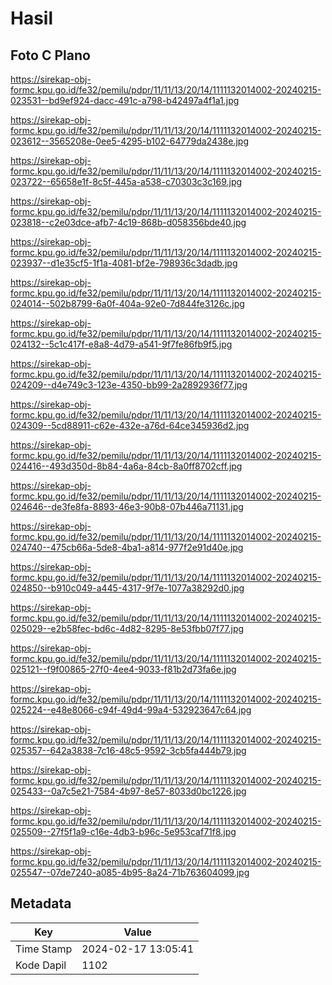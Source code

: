 # Hasil

## Foto C Plano

https://sirekap-obj-formc.kpu.go.id/fe32/pemilu/pdpr/11/11/13/20/14/1111132014002-20240215-023531--bd9ef924-dacc-491c-a798-b42497a4f1a1.jpg

https://sirekap-obj-formc.kpu.go.id/fe32/pemilu/pdpr/11/11/13/20/14/1111132014002-20240215-023612--3565208e-0ee5-4295-b102-64779da2438e.jpg

https://sirekap-obj-formc.kpu.go.id/fe32/pemilu/pdpr/11/11/13/20/14/1111132014002-20240215-023722--65658e1f-8c5f-445a-a538-c70303c3c169.jpg

https://sirekap-obj-formc.kpu.go.id/fe32/pemilu/pdpr/11/11/13/20/14/1111132014002-20240215-023818--c2e03dce-afb7-4c19-868b-d058356bde40.jpg

https://sirekap-obj-formc.kpu.go.id/fe32/pemilu/pdpr/11/11/13/20/14/1111132014002-20240215-023937--d1e35cf5-1f1a-4081-bf2e-798936c3dadb.jpg

https://sirekap-obj-formc.kpu.go.id/fe32/pemilu/pdpr/11/11/13/20/14/1111132014002-20240215-024014--502b8799-6a0f-404a-92e0-7d844fe3126c.jpg

https://sirekap-obj-formc.kpu.go.id/fe32/pemilu/pdpr/11/11/13/20/14/1111132014002-20240215-024132--5c1c417f-e8a8-4d79-a541-9f7fe86fb9f5.jpg

https://sirekap-obj-formc.kpu.go.id/fe32/pemilu/pdpr/11/11/13/20/14/1111132014002-20240215-024209--d4e749c3-123e-4350-bb99-2a2892936f77.jpg

https://sirekap-obj-formc.kpu.go.id/fe32/pemilu/pdpr/11/11/13/20/14/1111132014002-20240215-024309--5cd88911-c62e-432e-a76d-64ce345936d2.jpg

https://sirekap-obj-formc.kpu.go.id/fe32/pemilu/pdpr/11/11/13/20/14/1111132014002-20240215-024416--493d350d-8b84-4a6a-84cb-8a0ff8702cff.jpg

https://sirekap-obj-formc.kpu.go.id/fe32/pemilu/pdpr/11/11/13/20/14/1111132014002-20240215-024646--de3fe8fa-8893-46e3-90b8-07b446a71131.jpg

https://sirekap-obj-formc.kpu.go.id/fe32/pemilu/pdpr/11/11/13/20/14/1111132014002-20240215-024740--475cb66a-5de8-4ba1-a814-977f2e91d40e.jpg

https://sirekap-obj-formc.kpu.go.id/fe32/pemilu/pdpr/11/11/13/20/14/1111132014002-20240215-024850--b910c049-a445-4317-9f7e-1077a38292d0.jpg

https://sirekap-obj-formc.kpu.go.id/fe32/pemilu/pdpr/11/11/13/20/14/1111132014002-20240215-025029--e2b58fec-bd6c-4d82-8295-8e53fbb07f77.jpg

https://sirekap-obj-formc.kpu.go.id/fe32/pemilu/pdpr/11/11/13/20/14/1111132014002-20240215-025121--f9f00865-27f0-4ee4-9033-f81b2d73fa6e.jpg

https://sirekap-obj-formc.kpu.go.id/fe32/pemilu/pdpr/11/11/13/20/14/1111132014002-20240215-025224--e48e8066-c94f-49d4-99a4-532923647c64.jpg

https://sirekap-obj-formc.kpu.go.id/fe32/pemilu/pdpr/11/11/13/20/14/1111132014002-20240215-025357--642a3838-7c16-48c5-9592-3cb5fa444b79.jpg

https://sirekap-obj-formc.kpu.go.id/fe32/pemilu/pdpr/11/11/13/20/14/1111132014002-20240215-025433--0a7c5e21-7584-4b97-8e57-8033d0bc1226.jpg

https://sirekap-obj-formc.kpu.go.id/fe32/pemilu/pdpr/11/11/13/20/14/1111132014002-20240215-025509--27f5f1a9-c16e-4db3-b96c-5e953caf71f8.jpg

https://sirekap-obj-formc.kpu.go.id/fe32/pemilu/pdpr/11/11/13/20/14/1111132014002-20240215-025547--07de7240-a085-4b95-8a24-71b763604099.jpg


## Metadata

| Key        | Value               |
| ---------- | ------------------- |
| Time Stamp | 2024-02-17 13:05:41 |
| Kode Dapil | 1102                |



